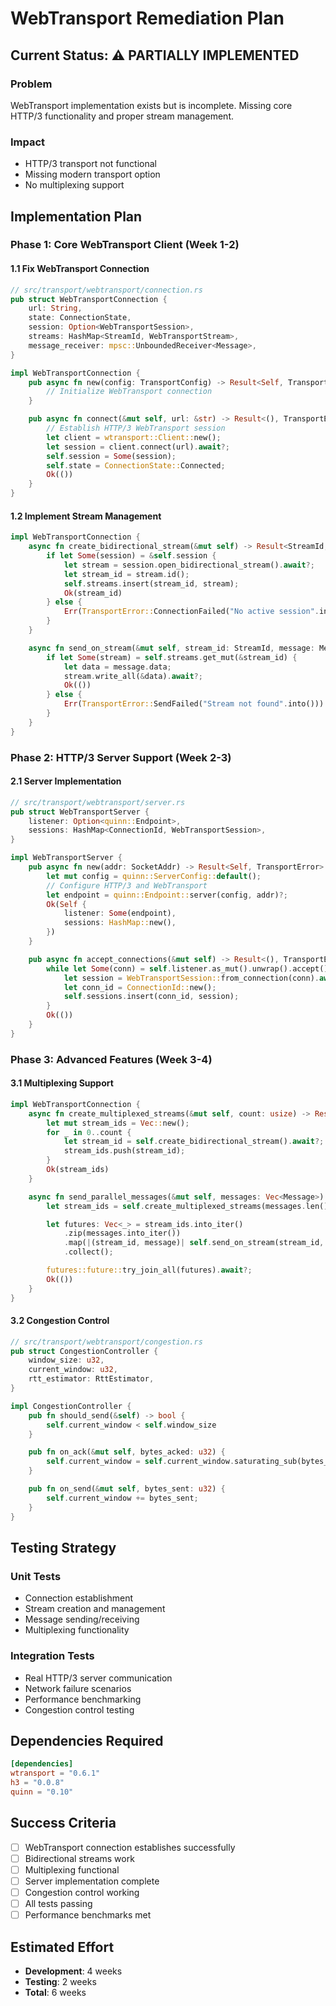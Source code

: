 # WebTransport Remediation Plan

## Current Status: ⚠️ **PARTIALLY IMPLEMENTED**

### Problem

WebTransport implementation exists but is incomplete. Missing core HTTP/3 functionality and proper stream management.

### Impact

- HTTP/3 transport not functional
- Missing modern transport option
- No multiplexing support

## Implementation Plan

### Phase 1: Core WebTransport Client (Week 1-2)

#### 1.1 Fix WebTransport Connection

```rust
// src/transport/webtransport/connection.rs
pub struct WebTransportConnection {
    url: String,
    state: ConnectionState,
    session: Option<WebTransportSession>,
    streams: HashMap<StreamId, WebTransportStream>,
    message_receiver: mpsc::UnboundedReceiver<Message>,
}

impl WebTransportConnection {
    pub async fn new(config: TransportConfig) -> Result<Self, TransportError> {
        // Initialize WebTransport connection
    }

    pub async fn connect(&mut self, url: &str) -> Result<(), TransportError> {
        // Establish HTTP/3 WebTransport session
        let client = wtransport::Client::new();
        let session = client.connect(url).await?;
        self.session = Some(session);
        self.state = ConnectionState::Connected;
        Ok(())
    }
}
```

#### 1.2 Implement Stream Management

```rust
impl WebTransportConnection {
    async fn create_bidirectional_stream(&mut self) -> Result<StreamId, TransportError> {
        if let Some(session) = &self.session {
            let stream = session.open_bidirectional_stream().await?;
            let stream_id = stream.id();
            self.streams.insert(stream_id, stream);
            Ok(stream_id)
        } else {
            Err(TransportError::ConnectionFailed("No active session".into()))
        }
    }

    async fn send_on_stream(&mut self, stream_id: StreamId, message: Message) -> Result<(), TransportError> {
        if let Some(stream) = self.streams.get_mut(&stream_id) {
            let data = message.data;
            stream.write_all(&data).await?;
            Ok(())
        } else {
            Err(TransportError::SendFailed("Stream not found".into()))
        }
    }
}
```

### Phase 2: HTTP/3 Server Support (Week 2-3)

#### 2.1 Server Implementation

```rust
// src/transport/webtransport/server.rs
pub struct WebTransportServer {
    listener: Option<quinn::Endpoint>,
    sessions: HashMap<ConnectionId, WebTransportSession>,
}

impl WebTransportServer {
    pub async fn new(addr: SocketAddr) -> Result<Self, TransportError> {
        let mut config = quinn::ServerConfig::default();
        // Configure HTTP/3 and WebTransport
        let endpoint = quinn::Endpoint::server(config, addr)?;
        Ok(Self {
            listener: Some(endpoint),
            sessions: HashMap::new(),
        })
    }

    pub async fn accept_connections(&mut self) -> Result<(), TransportError> {
        while let Some(conn) = self.listener.as_mut().unwrap().accept().await {
            let session = WebTransportSession::from_connection(conn).await?;
            let conn_id = ConnectionId::new();
            self.sessions.insert(conn_id, session);
        }
        Ok(())
    }
}
```

### Phase 3: Advanced Features (Week 3-4)

#### 3.1 Multiplexing Support

```rust
impl WebTransportConnection {
    async fn create_multiplexed_streams(&mut self, count: usize) -> Result<Vec<StreamId>, TransportError> {
        let mut stream_ids = Vec::new();
        for _ in 0..count {
            let stream_id = self.create_bidirectional_stream().await?;
            stream_ids.push(stream_id);
        }
        Ok(stream_ids)
    }

    async fn send_parallel_messages(&mut self, messages: Vec<Message>) -> Result<(), TransportError> {
        let stream_ids = self.create_multiplexed_streams(messages.len()).await?;

        let futures: Vec<_> = stream_ids.into_iter()
            .zip(messages.into_iter())
            .map(|(stream_id, message)| self.send_on_stream(stream_id, message))
            .collect();

        futures::future::try_join_all(futures).await?;
        Ok(())
    }
}
```

#### 3.2 Congestion Control

```rust
// src/transport/webtransport/congestion.rs
pub struct CongestionController {
    window_size: u32,
    current_window: u32,
    rtt_estimator: RttEstimator,
}

impl CongestionController {
    pub fn should_send(&self) -> bool {
        self.current_window < self.window_size
    }

    pub fn on_ack(&mut self, bytes_acked: u32) {
        self.current_window = self.current_window.saturating_sub(bytes_acked);
    }

    pub fn on_send(&mut self, bytes_sent: u32) {
        self.current_window += bytes_sent;
    }
}
```

## Testing Strategy

### Unit Tests

- Connection establishment
- Stream creation and management
- Message sending/receiving
- Multiplexing functionality

### Integration Tests

- Real HTTP/3 server communication
- Network failure scenarios
- Performance benchmarking
- Congestion control testing

## Dependencies Required

```toml
[dependencies]
wtransport = "0.6.1"
h3 = "0.0.8"
quinn = "0.10"
```

## Success Criteria

- [ ] WebTransport connection establishes successfully
- [ ] Bidirectional streams work
- [ ] Multiplexing functional
- [ ] Server implementation complete
- [ ] Congestion control working
- [ ] All tests passing
- [ ] Performance benchmarks met

## Estimated Effort

- **Development**: 4 weeks
- **Testing**: 2 weeks
- **Total**: 6 weeks
